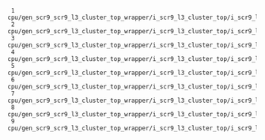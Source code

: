      1  cpu/gen_scr9_scr9_l3_cluster_top_wrapper/i_scr9_l3_cluster_top/i_scr9_l3_cluster_top/g_cpu_heavy_wrapper_3_i_cpu_wrapper/i_cpu_wrapper/i_l2_cluster_cpu_top/i_cpu_wrapper/i_core/i_rqu/FE_ESOD_C64115_n_55811,2393.88,5273.38,VDD,VSS,VDD_CPU_HCC,VSS,0.6416,0.7351,0.6317,0.6317,0.7756,1
     2  cpu/gen_scr9_scr9_l3_cluster_top_wrapper/i_scr9_l3_cluster_top/i_scr9_l3_cluster_top/g_cpu_heavy_wrapper_1_i_cpu_wrapper/i_cpu_wrapper/i_l2_cluster_cpu_top/i_cpu_wrapper/i_core/i_bpu/i_mbtb/genblk4_g_mbtb_2_12_i_mbtb_1/u_memsplit_wrap/g_dptsplit_0_g_wdtsplit_0_u_mem_wrap/g_tech_mem_wrap_u_tech_mem_wrap/g_sp256x70_hs_mem_u_sasrls0c4l1p256x70m2b1w1c1p0d0t1s2z1rw000/FE_ESOD_C60432_n_228,5641.46,6033.31,VDD,VSS,VDD_CPU_HCC,VSS,0.6451,0.7198,0.6288,0.6288,0.7607,1
     3  cpu/gen_scr9_scr9_l3_cluster_top_wrapper/i_scr9_l3_cluster_top/i_scr9_l3_cluster_top/g_cpu_heavy_wrapper_0_i_cpu_wrapper/i_cpu_wrapper/i_l2_cluster_cpu_top/i_l2/l2_bk_gen_1_i_scr9_heavy_l2_bk/i_scr9_heavy_l2_bk_dp/g_dm_way_3_g_dm_wslice_2_i_scr9_heavy_l2_data_ram/u_memsplit_wrap/g_dptsplit_0_g_wdtsplit_0_u_mem_wrap/g_tech_mem_wrap_u_tech_mem_wrap/g_sp256x138_hs_mem_u_sasrls0c4l1p256x138m2b1w1c1p0d0t1s2z1rw000/FE_ESOD_C3722_FE_OFN641853_ram_wdata_ff_2_0_129,7705.08,4554.14,VDD,VSS,VDD_CPU_HCC,VSS,0.6443,0.7027,0.6426,0.6426,0.7593,1
     4  cpu/gen_scr9_scr9_l3_cluster_top_wrapper/i_scr9_l3_cluster_top/i_scr9_l3_cluster_top/g_cpu_heavy_wrapper_0_i_cpu_wrapper/i_cpu_wrapper/i_ila_wrapper/FE_ESOD_C60073_cpu_ila_ff_ace2chi_ila_sob_crresp_data_transfer,7237.37,5214.62,VDD,VSS,VDD_CPU_HCC,VSS,0.6454,0.7422,0.6381,0.6381,0.7685,1
     5  cpu/gen_scr9_scr9_l3_cluster_top_wrapper/i_scr9_l3_cluster_top/i_scr9_l3_cluster_top/g_cpu_heavy_wrapper_3_i_cpu_wrapper/i_cpu_wrapper/i_l2_cluster_cpu_top/i_cpu_wrapper/i_core/i_rqu/FE_ESOS_C56376_n_136637,2358.65,5236.51,VDD,VSS,VDD_CPU_HCC,VSS,0.6470,0.7333,0.6470,0.6470,0.7761,1
     6  cpu/gen_scr9_scr9_l3_cluster_top_wrapper/i_scr9_l3_cluster_top/i_scr9_l3_cluster_top/g_cpu_heavy_wrapper_3_i_cpu_wrapper/i_cpu_wrapper/i_l2_cluster_cpu_top/i_l2/l2_bk_gen_1_i_scr9_heavy_l2_bk/i_scr9_heavy_l2_bk_dp/g_dm_way_4_g_dm_wslice_0_i_scr9_heavy_l2_data_ram/u_memsplit_wrap/g_dptsplit_0_g_wdtsplit_0_u_mem_wrap/g_tech_mem_wrap_u_tech_mem_wrap/g_sp256x138_hs_mem_u_sasrls0c4l1p256x138m2b1w1c1p0d0t1s2z1rw000/FE_ESOD_C60203_ram_rdata_0_4_93,2499.67,4584.48,VDD,VSS,VDD_CPU_HCC,VSS,0.6471,0.7182,0.6425,0.6425,0.7600,1
     7  cpu/gen_scr9_scr9_l3_cluster_top_wrapper/i_scr9_l3_cluster_top/i_scr9_l3_cluster_top/g_cpu_heavy_wrapper_3_i_cpu_wrapper/i_cpu_wrapper/i_l2_cluster_cpu_top/i_cpu_wrapper/i_core/PlaceFE_OFC754944_n_2472,2394.36,5322.53,VDD,VSS,VDD_CPU_HCC,VSS,0.6473,0.7256,0.6452,0.6452,0.7750,1
     8  cpu/gen_scr9_scr9_l3_cluster_top_wrapper/i_scr9_l3_cluster_top/i_scr9_l3_cluster_top/g_cpu_heavy_wrapper_3_i_cpu_wrapper/i_cpu_wrapper/i_ila_wrapper/i_scr9_ila_wrapper/i_ymp_ila_top/PlaceFE_PSC1518469_muxed_probe_243,2083.7,5296.03,VDD,VSS,VDD_CPU_HCC,VSS,0.6477,0.7012,0.6477,0.6477,0.7713,1
     9  cpu/gen_scr9_scr9_l3_cluster_top_wrapper/i_scr9_l3_cluster_top/i_scr9_l3_cluster_top/g_cpu_heavy_wrapper_0_i_cpu_wrapper/i_cpu_wrapper/i_ila_wrapper/i_scr9_ila_wrapper/i_ymp_ila_top/FE_ESOH_C55656_FE_OFN794743_cpu_ila_ff_cpu_ila_core_ila_pipe_wb_pipe2rqu_wr_data_1_22,7246.87,5336.74,VDD,VSS,VDD_CPU_HCC,VSS,0.6481,0.7195,0.6352,0.6352,0.7703,1